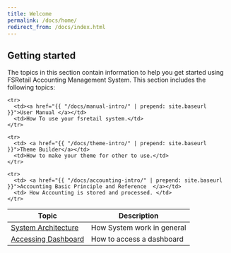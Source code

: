 ```yaml
---
title: Welcome
permalink: /docs/home/
redirect_from: /docs/index.html
---
```


## Getting started

The topics in this section contain information to help you get started using FSRetail Accounting Management System. This section includes the following topics:

<table>
  <thead>
    <tr>
      <th>Topic</th>
      <th>Description</th>
    </tr>
  </thead>
  <tbody>
    <tr>
      <td> <a href="{{ "/docs/architecture-system/" | prepend: site.baseurl }}">System Architecture </a></td>
      <td> How System work in general </td>
    </tr>
    <tr>
      <td> <a href="{{ "/docs/access-dashboard" | prepend: site.baseurl}}">Accessing Dashboard </a></td>
      <td> How to access a dashboard </td>
    </tr>

    <tr>
      <td><a href="{{ "/docs/manual-intro/" | prepend: site.baseurl }}">User Manual </a></td>
      <td>How To use your fsretail system.</td>
    </tr>

    <tr>
      <td> <a href="{{ "/docs/theme-intro/" | prepend: site.baseurl }}">Theme Builder</a></td>
      <td>How to make your theme for other to use.</td>
    </tr>

    <tr>
      <td> <a href="{{ "/docs/accounting-intro/" | prepend: site.baseurl }}">Accounting Basic Principle and Reference  </a></td>
      <td> How Accounting is stored and processed. </td>
    </tr>
  </tbody>
</table>

